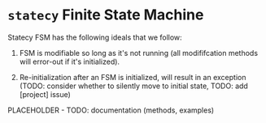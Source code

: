 # `statecy` Finite State Machine

Statecy FSM has the following ideals that we follow:

1. FSM is modifiable so long as it's not running (all modififcation methods will error-out if it's initialized).

2. Re-initialization after an FSM is initialized, will result in an exception (TODO: consider whether to silently move to initial state, TODO: add \[project\] issue)

PLACEHOLDER  - TODO: documentation (methods, examples)
